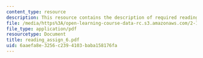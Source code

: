 ```yaml
---
content_type: resource
description: This resource contains the description of required readings.
file: /media/https%3A/open-learning-course-data-rc.s3.amazonaws.com/2-141-modeling-and-simulation-of-dynamic-systems-fall-2006/6aaefa8e3256c2394103baba158176fa_reading_assign_6.pdf
file_type: application/pdf
resourcetype: Document
title: reading_assign_6.pdf
uid: 6aaefa8e-3256-c239-4103-baba158176fa
---
```

